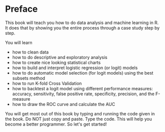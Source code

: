 # Preface

This book will teach you how to do data analysis and machine learning in R. It does that by showing you the entire process through a case study step by step. 

You will learn

* how to clean data 
* how to do descriptive and exploratory analysis 
* how to create nice looking statistical charts
* how to build and interpret logistic regression (or logit) models
* how to do automatic model selection (for logit models) using the best subsets method
* how to run K-fold Cross Validation
* how to backtest a logit model using different performance measures: accuracy, sensitivity, false positive rate, specificity, precision, and the F-measure
* how to draw the ROC curve and calculate the AUC

You will get most out of this book by typing and running the code given in the book. Do NOT just copy and paste. Type the code. This will help you become a better programmer. So let's get started!